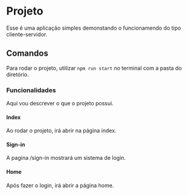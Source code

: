 # Projeto
Esse é uma aplicação simples demonstando o funcionamendo do tipo cliente-servidor.

## Comandos
Para rodar o projeto, utilizar `npm run start` no terminal com a pasta do diretório. 

### Funcionalidades
Aqui vou descrever o que o projeto possui.

#### Index
Ao rodar o projeto, irá abrir na página index.

#### Sign-in
A pagina /sign-in mostrará um sistema de login.

#### Home
Após fazer o login, irá abrir a página home.